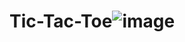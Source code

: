 # Tic-Tac-Toe![image](https://user-images.githubusercontent.com/75836019/229504511-a1b05c1e-d3a1-4509-bd63-e370aaaeaca5.png)
